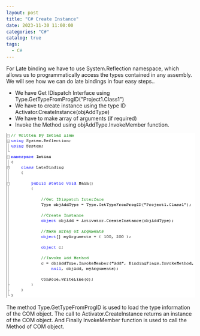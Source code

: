 ```yaml
---
layout: post
title: "C# Create Instance"
date: 2023-11-30 11:00:00
categories: "C#"
catalog: true
tags:
  - C#
---
```

 

For Late binding we have to use System.Reflection namespace, which allows us to programmatically access the types contained in any assembly. We will see how we can do late bindings in four easy steps..
+ We have Get IDispatch Interface using Type.GetTypeFromProgID("Project1.Class1")  
+ We have to create instance using the type ID Activator.CreateInstance(objAddType)  
+ We have to make array of arguments (if required)  
+ Invoke the Method using objAddType.InvokeMember function.  

![image](https://github.com/kerwenzhang/kerwenzhang.github.io/blob/master/_posts/image/latebinding.png?raw=true)  

The method Type.GetTypeFromProgID is used to load the type information of the COM object. The call to Activator.CreateInstance returns an instance of the COM object. And Finally InvokeMember function is used to call the Method of COM object.  
